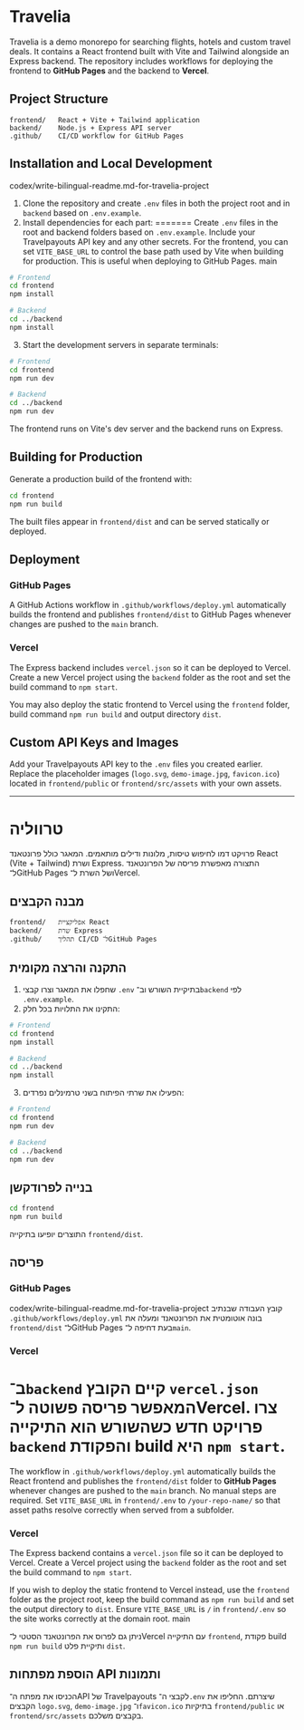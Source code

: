 # Travelia

Travelia is a demo monorepo for searching flights, hotels and custom travel deals. It contains a React frontend built with Vite and Tailwind alongside an Express backend. The repository includes workflows for deploying the frontend to **GitHub Pages** and the backend to **Vercel**.

## Project Structure

```
frontend/   React + Vite + Tailwind application
backend/    Node.js + Express API server
.github/    CI/CD workflow for GitHub Pages
```

## Installation and Local Development

codex/write-bilingual-readme.md-for-travelia-project
1. Clone the repository and create `.env` files in both the project root and in `backend` based on `.env.example`.
2. Install dependencies for each part:
=======
Create `.env` files in the root and backend folders based on `.env.example`. Include your Travelpayouts API key and any other secrets.
For the frontend, you can set `VITE_BASE_URL` to control the base path used by
Vite when building for production. This is useful when deploying to GitHub
Pages.
 main

```bash
# Frontend
cd frontend
npm install

# Backend
cd ../backend
npm install
```

3. Start the development servers in separate terminals:

```bash
# Frontend
cd frontend
npm run dev

# Backend
cd ../backend
npm run dev
```

The frontend runs on Vite's dev server and the backend runs on Express.

## Building for Production

Generate a production build of the frontend with:

```bash
cd frontend
npm run build
```

The built files appear in `frontend/dist` and can be served statically or deployed.

## Deployment

### GitHub Pages

A GitHub Actions workflow in `.github/workflows/deploy.yml` automatically builds the frontend and publishes `frontend/dist` to GitHub Pages whenever changes are pushed to the `main` branch.

### Vercel

The Express backend includes `vercel.json` so it can be deployed to Vercel. Create a new Vercel project using the `backend` folder as the root and set the build command to `npm start`.

You may also deploy the static frontend to Vercel using the `frontend` folder, build command `npm run build` and output directory `dist`.

## Custom API Keys and Images

Add your Travelpayouts API key to the `.env` files you created earlier. Replace the placeholder images (`logo.svg`, `demo-image.jpg`, `favicon.ico`) located in `frontend/public` or `frontend/src/assets` with your own assets.

---

# טרווליה

פרויקט דמו לחיפוש טיסות, מלונות ודילים מותאמים. המאגר כולל פרונטאנד React (Vite + Tailwind) ושרת Express. התצורה מאפשרת פריסה של הפרונטאנד ל־GitHub Pages ושל השרת ל־Vercel.

## מבנה הקבצים

```
frontend/   אפליקציית React
backend/    שרת Express
.github/    תהליך CI/CD ל־GitHub Pages
```

## התקנה והרצה מקומית

1. שחפלו את המאגר וצרו קבצי `.env` בתיקיית השורש וב־`backend` לפי `.env.example`.
2. התקינו את התלויות בכל חלק:

```bash
# Frontend
cd frontend
npm install

# Backend
cd ../backend
npm install
```

3. הפעילו את שרתי הפיתוח בשני טרמינלים נפרדים:

```bash
# Frontend
cd frontend
npm run dev

# Backend
cd ../backend
npm run dev
```

## בנייה לפרודקשן

```bash
cd frontend
npm run build
```

התוצרים יופיעו בתיקייה `frontend/dist`.

## פריסה

### GitHub Pages

 codex/write-bilingual-readme.md-for-travelia-project
קובץ העבודה שבנתיב `.github/workflows/deploy.yml` בונה אוטומטית את הפרונטאנד ומעלה את `frontend/dist` ל־GitHub Pages בעת דחיפה ל־`main`.

### Vercel

ב־`backend` קיים הקובץ `vercel.json` המאפשר פריסה פשוטה ל־Vercel. צרו פרויקט חדש כשהשורש הוא התיקייה `backend` והפקודת build היא `npm start`.
=======
The workflow in `.github/workflows/deploy.yml` automatically builds the React
frontend and publishes the `frontend/dist` folder to **GitHub Pages** whenever
changes are pushed to the `main` branch. No manual steps are required.
Set `VITE_BASE_URL` in `frontend/.env` to `/your-repo-name/` so that asset
paths resolve correctly when served from a subfolder.

### Vercel

The Express backend contains a `vercel.json` file so it can be deployed to
Vercel. Create a Vercel project using the `backend` folder as the root and set
the build command to `npm start`.

If you wish to deploy the static frontend to Vercel instead, use the `frontend`
folder as the project root, keep the build command as `npm run build` and set
the output directory to `dist`. Ensure `VITE_BASE_URL` is `/` in `frontend/.env`
so the site works correctly at the domain root.
main

ניתן גם לפרוס את הפרונטאנד הסטטי ל־Vercel עם התיקייה `frontend`, פקודת build `npm run build` ותיקיית פלט `dist`.

## הוספת מפתחות API ותמונות

הכניסו את מפתח ה־API של Travelpayouts לקבצי ה־`.env` שיצרתם. החליפו את הקבצים `logo.svg`, `demo-image.jpg` ו־`favicon.ico` בתיקיות `frontend/public` או `frontend/src/assets` בקבצים משלכם.

